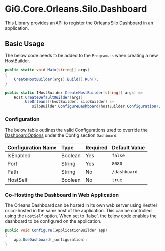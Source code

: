 # GiG.Core.Orleans.Silo.Dashboard

This Library provides an API to register the Orleans Silo Dashboard in an application.

## Basic Usage

The below code needs to be added to the `Program.cs` when creating a new HostBuilder.

```csharp
public static void Main(string[] args)
{
    CreateHostBuilder(args).Build().Run();
}

public static IHostBuilder CreateHostBuilder(string[] args) =>
    Host.CreateDefaultBuilder(args)
        .UseOrleans((hostBuilder, siloBuilder) =>
            siloBuilder.ConfigureDashboard(hostBuilder.Configuration);

```

### Configuration

The below table outlines the valid Configurations used to override the [DashboardOptions](..\GiG.Core.Orleans.Abstractions\Configuration\DashboardOptions.cs) under the Config section `Dashboard`.

| Configuration Name | Type    | Required | Default Value |
|:-------------------|:--------|:---------|:--------------|
| IsEnabled          | Boolean | Yes      | `false`       |
| Port               | String  | Yes      | `8080`        |
| Path               | String  | No       | `/dashboard`   |
| HostSelf           | Boolean | No       | `true`        |


### Co-Hosting the Dashboard in Web Application

The Orleans Dashboard can be hosted in its own web server using Kestrel or co-hosted in the same host of the application.
This can be controlled using the `HostSelf` option. When set to 'false', the below code enables the dashboard to be configured on the application.

```csharp
public void Configure(IApplicationBuilder app)
{         
    app.UseDashboard(_configuration);              
}
```
